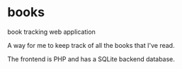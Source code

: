 # books
book tracking web application

A way for me to keep track of all the books that I've read.

The frontend is PHP and has a SQLite backend database.
